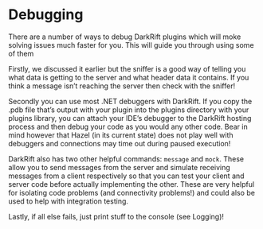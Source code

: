 # Debugging
There are a number of ways to debug DarkRift plugins which will moke solving issues much faster for you. This will guide you through using some of them

Firstly, we discussed it earlier but the sniffer is a good way of telling you what data is getting to the server and what header data it contains. If you think a message isn’t reaching the server then check with the sniffer!

Secondly you can use most .NET debuggers with DarkRift. If you copy the .pdb file that’s output with your plugin into the plugins directory with your plugins library, you can attach your IDE’s debugger to the DarkRift hosting process and then debug your code as you would any other code. Bear in mind however that Hazel (in its current state) does not play well with debuggers and connections may time out during paused execution!

DarkRift also has two other helpful commands: `message` and `mock`. These allow you to send messages from the server and simulate receiving messages from a client respectively so that you can test your client and server code before actually implementing the other. These are very helpful for isolating code problems (and connectivity problems!) and could also be used to help with integration testing.

Lastly, if all else fails, just print stuff to the console (see Logging)!
